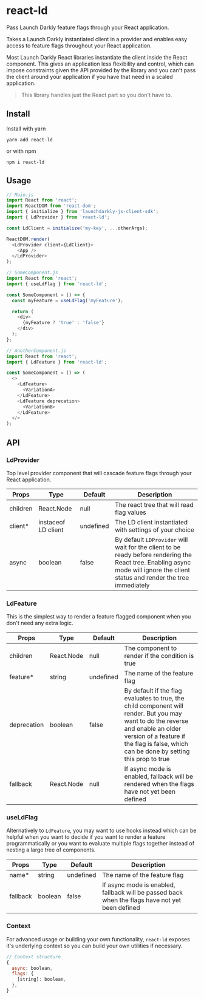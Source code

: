 # react-ld
Pass Launch Darkly feature flags through your React application.

Takes a Launch Darkly instantiated client in a provider and enables easy access to feature flags throughout your React application.

Most Launch Darkly React libraries instantiate the client inside the React component. This gives an application less flexibility and control, which can impose constraints given the API provided by the library and you can't pass the client around your application if you have that need in a scaled application.

> This library handles just the React part so you don't have to.

## Install

Install with yarn
```
yarn add react-ld
```
or with npm
```
npm i react-ld
```

## Usage

```js
// Main.js
import React from 'react';
import ReactDOM from 'react-dom';
import { initialize } from 'launchdarkly-js-client-sdk';
import { LdProvider } from 'react-ld';

const LdClient = initialize('my-key', ...otherArgs);

ReactDOM.render(
  <LdProvider client={LdClient}>
    <App />
  </LdProvider>
);

// SomeComponent.js
import React from 'react';
import { useLdFlag } from 'react-ld';

const SomeComponent = () => {
  const myFeature = useLdFlag('myFeature');

  return (
    <div>
      {myFeature ? 'true' : 'false'}
    </div>
  );
};

// AnotherComponent.js
import React from 'react';
import { LdFeature } from 'react-ld';

const SomeComponent = () => (
  <>
    <LdFeature>
      <VariationA>
    </LdFeature>
    <LdFeature deprecation>
      <VariationB>
    </LdFeature>
  </>
);
```

## API

### LdProvider

Top level provider component that will cascade feature flags through your React application.

| Props  | Type | Default | Description |
| ------ | ---- | ------- | ----------- |
| children | React.Node | null | The react tree that will read flag values  |
| client*  | instaceof LD client | undefined | The LD client instantiated with settings of your choice |
| async  | boolean | false | By default `LDProvider` will wait for the client to be ready before rendering the React tree. Enabling async mode will ignore the client status and render the tree immediately |

### LdFeature

This is the simplest way to render a feature flagged component when you don't need any extra logic.

| Props  | Type | Default | Description |
| ------ | ---- | ------- | ----------- |
| children | React.Node | null | The component to render if the condition is true  |
| feature*  | string | undefined | The name of the feature flag |
| deprecation  | boolean | false | By default if the flag evaluates to true, the child component will render. But you may want to do the reverse and enable an older version of a feature if the flag is false, which can be done by setting this prop to true |
| fallback | React.Node | null | If async mode is enabled, fallback will be rendered when the flags have not yet been defined

### useLdFlag

Alternatively to `LdFeature`, you may want to use hooks instead which can be helpful when you want to decide if you want to render a feature programmatically or you want to evaluate multiple flags together instead of nesting a large tree of components.

| Props  | Type | Default | Description |
| ------ | ---- | ------- | ----------- |
| name*  | string | undefined | The name of the feature flag |
| fallback | boolean | false | If async mode is enabled, fallback will be passed back when the flags have not yet been defined

### Context

For advanced usage or building your own functionality, `react-ld` exposes it's underlying context so you can build your own utilities if necessary.

```js
// Context structure
{
  async: boolean,
  flags: {
    [string]: boolean,
  },
}
```
